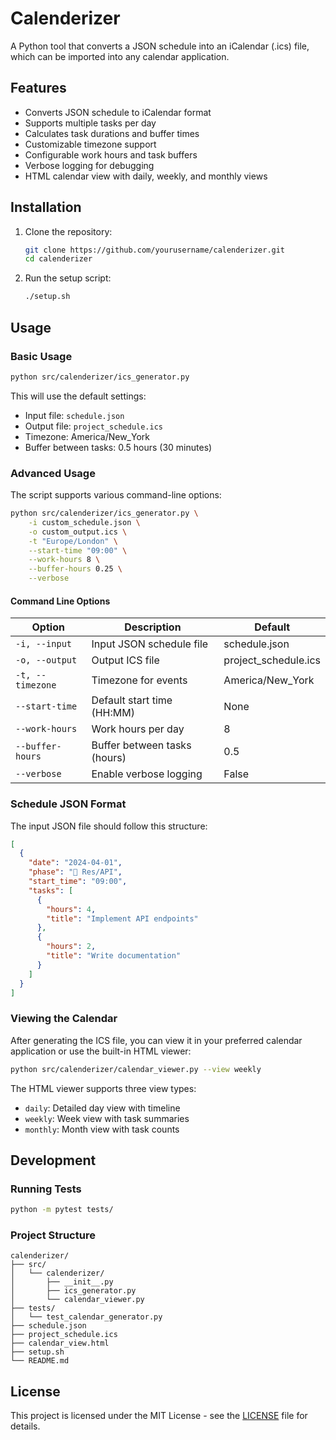 # Calenderizer

A Python tool that converts a JSON schedule into an iCalendar (.ics) file, which can be imported into any calendar application.

## Features

- Converts JSON schedule to iCalendar format
- Supports multiple tasks per day
- Calculates task durations and buffer times
- Customizable timezone support
- Configurable work hours and task buffers
- Verbose logging for debugging
- HTML calendar view with daily, weekly, and monthly views

## Installation

1. Clone the repository:
   ```bash
   git clone https://github.com/yourusername/calenderizer.git
   cd calenderizer
   ```

2. Run the setup script:
   ```bash
   ./setup.sh
   ```

## Usage

### Basic Usage

```bash
python src/calenderizer/ics_generator.py
```

This will use the default settings:
- Input file: `schedule.json`
- Output file: `project_schedule.ics`
- Timezone: America/New_York
- Buffer between tasks: 0.5 hours (30 minutes)

### Advanced Usage

The script supports various command-line options:

```bash
python src/calenderizer/ics_generator.py \
    -i custom_schedule.json \
    -o custom_output.ics \
    -t "Europe/London" \
    --start-time "09:00" \
    --work-hours 8 \
    --buffer-hours 0.25 \
    --verbose
```

#### Command Line Options

| Option | Description | Default |
|--------|-------------|---------|
| `-i, --input` | Input JSON schedule file | schedule.json |
| `-o, --output` | Output ICS file | project_schedule.ics |
| `-t, --timezone` | Timezone for events | America/New_York |
| `--start-time` | Default start time (HH:MM) | None |
| `--work-hours` | Work hours per day | 8 |
| `--buffer-hours` | Buffer between tasks (hours) | 0.5 |
| `--verbose` | Enable verbose logging | False |

### Schedule JSON Format

The input JSON file should follow this structure:

```json
[
  {
    "date": "2024-04-01",
    "phase": "🔵 Res/API",
    "start_time": "09:00",
    "tasks": [
      {
        "hours": 4,
        "title": "Implement API endpoints"
      },
      {
        "hours": 2,
        "title": "Write documentation"
      }
    ]
  }
]
```

### Viewing the Calendar

After generating the ICS file, you can view it in your preferred calendar application or use the built-in HTML viewer:

```bash
python src/calenderizer/calendar_viewer.py --view weekly
```

The HTML viewer supports three view types:
- `daily`: Detailed day view with timeline
- `weekly`: Week view with task summaries
- `monthly`: Month view with task counts

## Development

### Running Tests

```bash
python -m pytest tests/
```

### Project Structure

```
calenderizer/
├── src/
│   └── calenderizer/
│       ├── __init__.py
│       ├── ics_generator.py
│       └── calendar_viewer.py
├── tests/
│   └── test_calendar_generator.py
├── schedule.json
├── project_schedule.ics
├── calendar_view.html
├── setup.sh
└── README.md
```

## License

This project is licensed under the MIT License - see the [LICENSE](LICENSE) file for details.